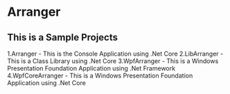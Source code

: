 # Arranger

## This is a Sample Projects

1.Arranger - This is the Console Application using .Net Core
2.LibArranger - This is a Class Library using .Net Core
3.WpfArranger - This is a Windows Presentation Foundation Application using .Net Framework
4.WpfCoreArranger - This is a Windows Presentation Foundation Application using .Net Core
